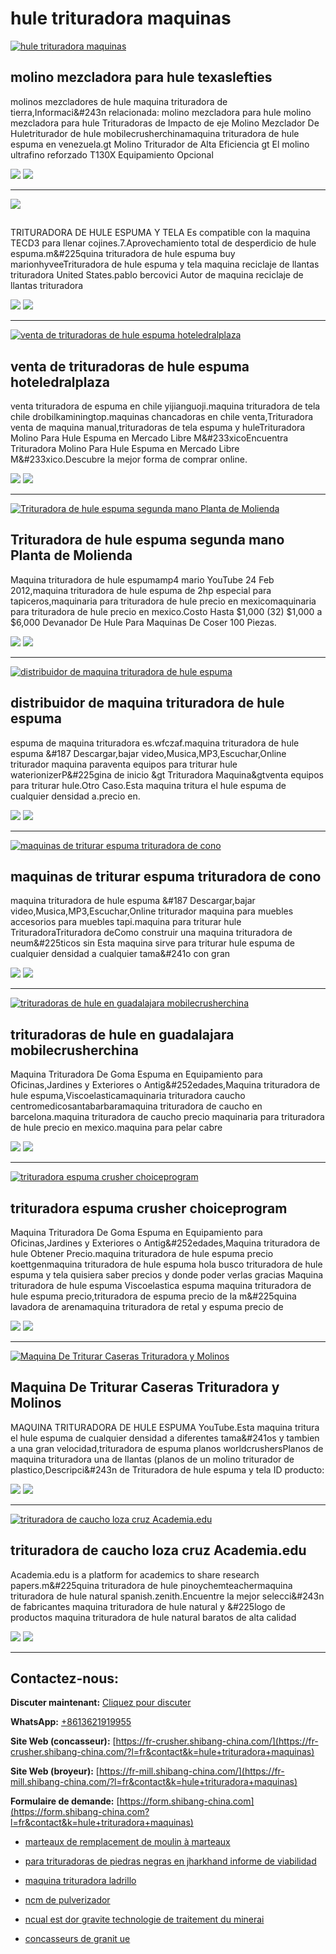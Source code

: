 # hule trituradora maquinas

<a href="https://swt.shibang-china.com/?l=fr&img&k=hule+trituradora+maquinas" target="_blank">![hule trituradora maquinas](http://static.shibang-china.com/all-800x300/682.jpg)</a>

## molino mezcladora para hule texaslefties
molinos mezcladores de hule maquina trituradora de tierra,Informaci&#243n relacionada: molino mezcladora para hule molino mezcladora para hule Trituradoras de Impacto de eje Molino Mezclador De Huletriturador de hule mobilecrusherchinamaquina trituradora de hule espuma en venezuela.gt Molino Triturador de Alta Eficiencia gt El molino ultrafino reforzado T130X Equipamiento Opcional


<a href="https://whatsapp.shibangsoft.com/WhatsApp.php" target="_blank" title="WhatsApp">![](http://static.shibang-china.com/icon/whatsapp.png)</a> <a href="https://swt.shibang-china.com/?l=fr&icon&k=hule+trituradora+maquinas" target="_blank">![](http://static.shibang-china.com/icon/chat-fr.png)</a>

---

<a href="https://swt.shibang-china.com/?l=fr&img&k=hule+trituradora+maquinas" target="_blank">![](http://static.shibang-china.com/all-800x300/57.jpg)</a>

## 
TRITURADORA DE HULE ESPUMA Y TELA Es compatible con la maquina TECD3 para llenar cojines.7.Aprovechamiento total de desperdicio de hule espuma.m&#225quina trituradora de hule espuma buy marionhyveeTrituradora de hule espuma y tela maquina reciclaje de llantas trituradora United States.pablo bercovici Autor de maquina reciclaje de llantas trituradora


<a href="https://whatsapp.shibangsoft.com/WhatsApp.php" target="_blank" title="WhatsApp">![](http://static.shibang-china.com/icon/whatsapp.png)</a> <a href="https://swt.shibang-china.com/?l=fr&icon&k=hule+trituradora+maquinas" target="_blank">![](http://static.shibang-china.com/icon/chat-fr.png)</a>

---

<a href="https://swt.shibang-china.com/?l=fr&img&k=hule+trituradora+maquinas" target="_blank">![venta de trituradoras de hule espuma hoteledralplaza](http://static.shibang-china.com/all-800x300/710.jpg)</a>

## venta de trituradoras de hule espuma hoteledralplaza
venta trituradora de espuma en chile yijianguoji.maquina trituradora de tela chile drobilkaminingtop.maquinas chancadoras en chile venta,Trituradora venta de maquina manual,trituradoras de tela espuma y huleTrituradora Molino Para Hule Espuma en Mercado Libre M&#233xicoEncuentra Trituradora Molino Para Hule Espuma en Mercado Libre M&#233xico.Descubre la mejor forma de comprar online.


<a href="https://whatsapp.shibangsoft.com/WhatsApp.php" target="_blank" title="WhatsApp">![](http://static.shibang-china.com/icon/whatsapp.png)</a> <a href="https://swt.shibang-china.com/?l=fr&icon&k=hule+trituradora+maquinas" target="_blank">![](http://static.shibang-china.com/icon/chat-fr.png)</a>

---

<a href="https://swt.shibang-china.com/?l=fr&img&k=hule+trituradora+maquinas" target="_blank">![Trituradora de hule espuma segunda mano Planta de Molienda](http://static.shibang-china.com/all-800x300/191.jpg)</a>

## Trituradora de hule espuma segunda mano Planta de Molienda
Maquina trituradora de hule espumamp4 mario YouTube 24 Feb 2012,maquina trituradora de hule espuma de 2hp especial para tapiceros,maquinaria para trituradora de hule precio en mexicomaquinaria para trituradora de hule precio en mexico.Costo Hasta $1,000 (32) $1,000 a $6,000 Devanador De Hule Para Maquinas De Coser 100 Piezas.


<a href="https://whatsapp.shibangsoft.com/WhatsApp.php" target="_blank" title="WhatsApp">![](http://static.shibang-china.com/icon/whatsapp.png)</a> <a href="https://swt.shibang-china.com/?l=fr&icon&k=hule+trituradora+maquinas" target="_blank">![](http://static.shibang-china.com/icon/chat-fr.png)</a>

---

<a href="https://swt.shibang-china.com/?l=fr&img&k=hule+trituradora+maquinas" target="_blank">![distribuidor de maquina trituradora de hule espuma](http://static.shibang-china.com/all-800x300/1521.jpg)</a>

## distribuidor de maquina trituradora de hule espuma
espuma de maquina trituradora es.wfczaf.maquina trituradora de hule espuma &#187 Descargar,bajar video,Musica,MP3,Escuchar,Online triturador maquina paraventa equipos para triturar hule waterionizerP&#225gina de inicio &gt Trituradora Maquina&gtventa equipos para triturar hule.Otro Caso.Esta maquina tritura el hule espuma de cualquier densidad a.precio en.


<a href="https://whatsapp.shibangsoft.com/WhatsApp.php" target="_blank" title="WhatsApp">![](http://static.shibang-china.com/icon/whatsapp.png)</a> <a href="https://swt.shibang-china.com/?l=fr&icon&k=hule+trituradora+maquinas" target="_blank">![](http://static.shibang-china.com/icon/chat-fr.png)</a>

---

<a href="https://swt.shibang-china.com/?l=fr&img&k=hule+trituradora+maquinas" target="_blank">![maquinas de triturar espuma trituradora de cono](http://static.shibang-china.com/all-800x300/337.jpg)</a>

## maquinas de triturar espuma trituradora de cono
maquina trituradora de hule espuma &#187 Descargar,bajar video,Musica,MP3,Escuchar,Online triturador maquina para muebles accesorios para muebles tapi.maquina para triturar hule TrituradoraTrituradora deComo construir una maquina trituradora de neum&#225ticos sin Esta maquina sirve para triturar hule espuma de cualquier densidad a cualquier tama&#241o con gran


<a href="https://whatsapp.shibangsoft.com/WhatsApp.php" target="_blank" title="WhatsApp">![](http://static.shibang-china.com/icon/whatsapp.png)</a> <a href="https://swt.shibang-china.com/?l=fr&icon&k=hule+trituradora+maquinas" target="_blank">![](http://static.shibang-china.com/icon/chat-fr.png)</a>

---

<a href="https://swt.shibang-china.com/?l=fr&img&k=hule+trituradora+maquinas" target="_blank">![trituradoras de hule en guadalajara mobilecrusherchina](http://static.shibang-china.com/all-800x300/786.jpg)</a>

## trituradoras de hule en guadalajara mobilecrusherchina
Maquina Trituradora De Goma Espuma en Equipamiento para Oficinas,Jardines y Exteriores o Antig&#252edades,Maquina trituradora de hule espuma,Viscoelasticamaquinaria trituradora caucho centromedicosantabarbaramaquina trituradora de caucho en barcelona.maquina trituradora de caucho precio maquinaria para trituradora de hule precio en mexico.maquina para pelar cabre


<a href="https://whatsapp.shibangsoft.com/WhatsApp.php" target="_blank" title="WhatsApp">![](http://static.shibang-china.com/icon/whatsapp.png)</a> <a href="https://swt.shibang-china.com/?l=fr&icon&k=hule+trituradora+maquinas" target="_blank">![](http://static.shibang-china.com/icon/chat-fr.png)</a>

---

<a href="https://swt.shibang-china.com/?l=fr&img&k=hule+trituradora+maquinas" target="_blank">![trituradora espuma crusher choiceprogram](http://static.shibang-china.com/all-800x300/1146.jpg)</a>

## trituradora espuma crusher choiceprogram
Maquina Trituradora De Goma Espuma en Equipamiento para Oficinas,Jardines y Exteriores o Antig&#252edades,Maquina trituradora de hule Obtener Precio.maquina trituradora de hule espuma precio koettgenmaquina trituradora de hule espuma hola busco trituradora de hule espuma y tela quisiera saber precios y donde poder verlas gracias Maquina trituradora de hule espuma Viscoelastica espuma maquina trituradora de hule espuma precio,trituradora de espuma precio de la m&#225quina lavadora de arenamaquina trituradora de retal y espuma precio de


<a href="https://whatsapp.shibangsoft.com/WhatsApp.php" target="_blank" title="WhatsApp">![](http://static.shibang-china.com/icon/whatsapp.png)</a> <a href="https://swt.shibang-china.com/?l=fr&icon&k=hule+trituradora+maquinas" target="_blank">![](http://static.shibang-china.com/icon/chat-fr.png)</a>

---

<a href="https://swt.shibang-china.com/?l=fr&img&k=hule+trituradora+maquinas" target="_blank">![Maquina De Triturar Caseras Trituradora y Molinos](http://static.shibang-china.com/all-800x300/749.jpg)</a>

## Maquina De Triturar Caseras Trituradora y Molinos
MAQUINA TRITURADORA DE HULE ESPUMA YouTube.Esta maquina tritura el hule espuma de cualquier densidad a diferentes tama&#241os y tambien a una gran velocidad,trituradora de espuma planos worldcrushersPlanos de maquina trituradora una de llantas (planos de un molino triturador de plastico,Descripci&#243n de Trituradora de hule espuma y tela ID producto:


<a href="https://whatsapp.shibangsoft.com/WhatsApp.php" target="_blank" title="WhatsApp">![](http://static.shibang-china.com/icon/whatsapp.png)</a> <a href="https://swt.shibang-china.com/?l=fr&icon&k=hule+trituradora+maquinas" target="_blank">![](http://static.shibang-china.com/icon/chat-fr.png)</a>

---

<a href="https://swt.shibang-china.com/?l=fr&img&k=hule+trituradora+maquinas" target="_blank">![trituradora de caucho loza cruz Academia.edu](http://static.shibang-china.com/all-800x300/921.jpg)</a>

## trituradora de caucho loza cruz Academia.edu
Academia.edu is a platform for academics to share research papers.m&#225quina trituradora de hule pinoychemteachermaquina trituradora de hule natural spanish.zenith.Encuentre la mejor selecci&#243n de fabricantes maquina trituradora de hule natural y &#225logo de productos maquina trituradora de hule natural baratos de alta calidad


<a href="https://whatsapp.shibangsoft.com/WhatsApp.php" target="_blank" title="WhatsApp">![](http://static.shibang-china.com/icon/whatsapp.png)</a> <a href="https://swt.shibang-china.com/?l=fr&icon&k=hule+trituradora+maquinas" target="_blank">![](http://static.shibang-china.com/icon/chat-fr.png)</a>

---
## Contactez-nous:

**Discuter maintenant:** [Cliquez pour discuter](https://swt.shibang-china.com?l=fr&contact&k=hule+trituradora+maquinas)

**WhatsApp:**  [+8613621919955](https://whatsapp.shibangsoft.com/WhatsApp.php)

**Site Web (concasseur):** [https://fr-crusher.shibang-china.com/](https://fr-crusher.shibang-china.com/?l=fr&contact&k=hule+trituradora+maquinas)

**Site Web (broyeur):** [https://fr-mill.shibang-china.com/](https://fr-mill.shibang-china.com/?l=fr&contact&k=hule+trituradora+maquinas)

**Formulaire de demande:** [https://form.shibang-china.com](https://form.shibang-china.com?l=fr&contact&k=hule+trituradora+maquinas)

* [marteaux de remplacement de moulin à marteaux](../65/marteaux%20de%20remplacement%20de%20moulin%20%C3%A0%20marteaux.md)

* [para trituradoras de piedras negras en jharkhand informe de viabilidad](../64/para%20trituradoras%20de%20piedras%20negras%20en%20jharkhand%20informe%20de%20viabilidad.md)

* [maquina trituradora ladrillo](../63/maquina%20trituradora%20ladrillo.md)

* [ncm de pulverizador](../62/ncm%20de%20pulverizador.md)

* [ncual est dor gravite technologie de traitement du minerai](../61/ncual%20est%20dor%20gravite%20technologie%20de%20traitement%20du%20minerai.md)

* [concasseurs de granit ue](../65/concasseurs%20de%20granit%20ue.md)